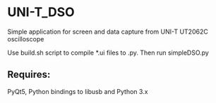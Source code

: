 # UNI-T_DSO
Simple application for screen and data capture from UNI-T UT2062C oscilloscope

Use build.sh script to compile *.ui files to .py.
Then run simpleDSO.py

## Requires:
PyQt5, Python bindings to libusb and Python 3.x
